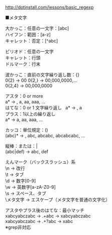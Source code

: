 
http://dotinstall.com/lessons/basic_regexp  

■メタ文字  

大かっこ：任意の一文字：[abc]  
ハイフン：範囲：[a-z]  
キャレット：否定：[^abc]  

ピリオド：任意の一文字  
キャレット：行頭  
ドルマーク：行末  

波かっこ：直前の文字繰り返し数：{}  
0{2} → 00
0{2,} → 00,000,0000,...  
0{2,4} → 00,000,0000  

アスタ：0 or more  
a* → , a, aa, aaa, ...  
はてな：0 or 1 文字繰り返し  
a* → , a  
プラス：1以上の繰り返し  
a* → a, aa, aaa, ...  

カッコ：単位規定：()  
(abc)* → , abc, abcabc, abcabcabc, ...  

縦棒：または：|  
(abc|def) → abc, def  

えんマーク（バックスラッシュ）系  
\n → 改行  
\t → タブ  
\d → 数字[0-9]  
\w → 英数字[a-zA-Z0-9]  
\s → スペース、タブ  
\メタ文字 → エスケープ（メタ文字を普通の文字化）  

アスタやプラス後のはてな：最小マッチ  
xabcyabczabc → .+abc → xabcyabczabc  
xabcyabczabc → .+?abc → xabc  
※grep非対応  
